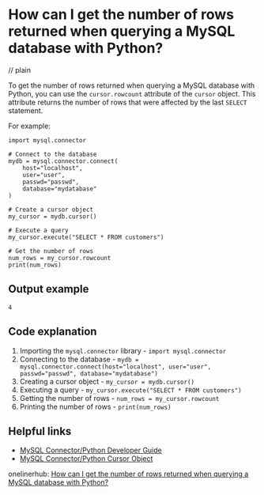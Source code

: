 # How can I get the number of rows returned when querying a MySQL database with Python?
// plain

To get the number of rows returned when querying a MySQL database with Python, you can use the `cursor.rowcount` attribute of the `cursor` object. This attribute returns the number of rows that were affected by the last `SELECT` statement.

For example:
```
import mysql.connector

# Connect to the database
mydb = mysql.connector.connect(
    host="localhost",
    user="user",
    passwd="passwd",
    database="mydatabase"
)

# Create a cursor object
my_cursor = mydb.cursor()

# Execute a query
my_cursor.execute("SELECT * FROM customers")

# Get the number of rows
num_rows = my_cursor.rowcount
print(num_rows)
```
## Output example

```
4
```

## Code explanation

1. Importing the `mysql.connector` library - `import mysql.connector`
2. Connecting to the database - `mydb = mysql.connector.connect(host="localhost", user="user", passwd="passwd", database="mydatabase")`
3. Creating a cursor object - `my_cursor = mydb.cursor()`
4. Executing a query - `my_cursor.execute("SELECT * FROM customers")`
5. Getting the number of rows - `num_rows = my_cursor.rowcount`
6. Printing the number of rows - `print(num_rows)`

## Helpful links

- [MySQL Connector/Python Developer Guide](https://dev.mysql.com/doc/connector-python/en/)
- [MySQL Connector/Python Cursor Object](https://dev.mysql.com/doc/connector-python/en/connector-python-api-mysqlcursor.html)

onelinerhub: [How can I get the number of rows returned when querying a MySQL database with Python?](https://onelinerhub.com/python-mysql/how-can-i-get-the-number-of-rows-returned-when-querying-a-mysql-database-with-python)
